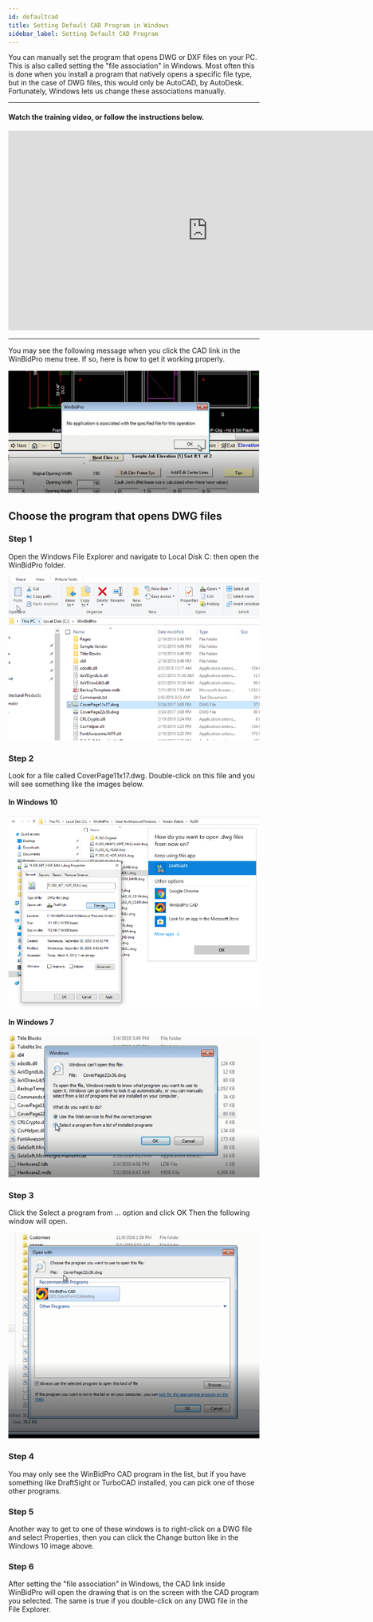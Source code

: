 ```yaml
---
id: defaultcad
title: Setting Default CAD Program in Windows
sidebar_label: Setting Default CAD Program
---
```


You can manually set the program that opens DWG or DXF files on your PC. This is also called setting the "file association" in Windows. Most often this is done when you install a program that natively opens a specific file type, but in the case of DWG files, this would only be AutoCAD, by AutoDesk. Fortunately, Windows lets us change these associations manually.

---

#### Watch the training video, or follow the instructions below.
<iframe width="800" height="400" src="https://www.youtube.com/embed/boXZxWpvPMw" frameborder="0" allow="accelerometer; autoplay; clipboard-write; encrypted-media; gyroscope; picture-in-picture" allowfullscreen></iframe>

---

You may see the following message when you click the CAD link in the WinBidPro menu tree. If so, here is how to get it working properly.

![img](../static/img/default_cad/defaultcad1.png)

## Choose the program that opens DWG files

### Step 1
 Open the Windows File Explorer and navigate to Local Disk C: then open the WinBidPro folder.

![img](../static/img/default_cad/defaultcad2.png)

### Step 2
 Look for a file called CoverPage11x17.dwg. Double-click on this file and you will see something like the images below.


#### In Windows 10
![img](../static/img/default_cad/defaultcad3.png)


#### In Windows 7
![img](../static/img/default_cad/defaultcad4.png)

### Step 3
Click the Select a program from ... option and click OK Then the following window will open.

![img](../static/img/default_cad/defaultcad5.png)


### Step 4
You may only see the WinBidPro CAD program in the list, but if you have something like DraftSight or TurboCAD installed, you can pick one of those other programs.
​
### Step 5
Another way to get to one of these windows is to right-click on a DWG file and select Properties, then you can click the Change button like in the Windows 10 image above.

### Step 6
After setting the "file association" in Windows, the CAD link inside WinBidPro will open the drawing that is on the screen with the CAD program you selected. The same is true if you double-click on any DWG file in the File Explorer.